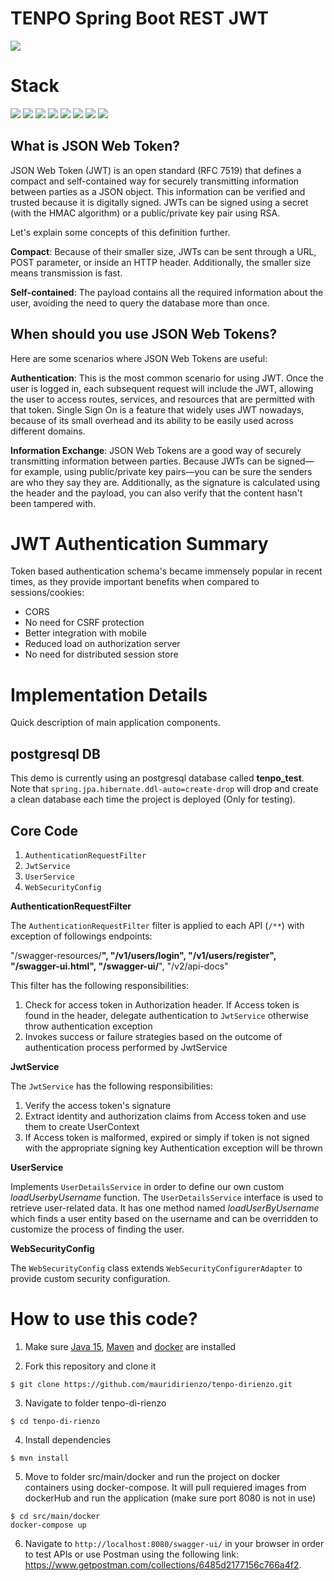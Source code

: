 # TENPO Spring Boot REST JWT 

![](https://img.shields.io/badge/build-success-brightgreen.svg)

# Stack

![](https://img.shields.io/badge/java_15-✓-blue.svg)
![](https://img.shields.io/badge/spring_boot-✓-blue.svg)
![](https://img.shields.io/badge/postgrestsql-✓-blue.svg)
![](https://img.shields.io/badge/jwt-✓-blue.svg)
![](https://img.shields.io/badge/swagger_2-✓-blue.svg)
![](https://img.shields.io/badge/postman-✓-blue.svg)
![](https://img.shields.io/badge/maven-✓-blue.svg)
![](https://img.shields.io/badge/docker-✓-blue.svg)


## What is JSON Web Token?

JSON Web Token (JWT) is an open standard (RFC 7519) that defines a compact and self-contained way for securely transmitting information between parties as a JSON object. This information can be verified and trusted because it is digitally signed. JWTs can be signed using a secret (with the HMAC algorithm) or a public/private key pair using RSA.

Let's explain some concepts of this definition further.

**Compact**: Because of their smaller size, JWTs can be sent through a URL, POST parameter, or inside an HTTP header. Additionally, the smaller size means transmission is fast.

**Self-contained**: The payload contains all the required information about the user, avoiding the need to query the database more than once.

## When should you use JSON Web Tokens?

Here are some scenarios where JSON Web Tokens are useful:

**Authentication**: This is the most common scenario for using JWT. Once the user is logged in, each subsequent request will include the JWT, allowing the user to access routes, services, and resources that are permitted with that token. Single Sign On is a feature that widely uses JWT nowadays, because of its small overhead and its ability to be easily used across different domains.

**Information Exchange**: JSON Web Tokens are a good way of securely transmitting information between parties. Because JWTs can be signed—for example, using public/private key pairs—you can be sure the senders are who they say they are. Additionally, as the signature is calculated using the header and the payload, you can also verify that the content hasn't been tampered with.


# JWT Authentication Summary

Token based authentication schema's became immensely popular in recent times, as they provide important benefits when compared to sessions/cookies:

- CORS
- No need for CSRF protection
- Better integration with mobile
- Reduced load on authorization server
- No need for distributed session store

# Implementation Details

Quick description of main application components.

## postgresql DB

This demo is currently using an postgresql database called **tenpo_test**. Note that `spring.jpa.hibernate.ddl-auto=create-drop` will drop and create a clean database each time the project is deployed (Only for testing).

## Core Code

1. `AuthenticationRequestFilter`
2. `JwtService`
3. `UserService`
4. `WebSecurityConfig`

**AuthenticationRequestFilter**

The `AuthenticationRequestFilter` filter is applied to each API (`/**`) with exception of followings endpoints:

"/swagger-resources/**",
"/v1/users/login",
"/v1/users/register",
"/swagger-ui.html",
"/swagger-ui/**",
"/v2/api-docs"

This filter has the following responsibilities:

1. Check for access token in Authorization header. If Access token is found in the header, delegate authentication to `JwtService` otherwise throw authentication exception
2. Invokes success or failure strategies based on the outcome of authentication process performed by JwtService

**JwtService**

The `JwtService` has the following responsibilities:

1. Verify the access token's signature
2. Extract identity and authorization claims from Access token and use them to create UserContext
3. If Access token is malformed, expired or simply if token is not signed with the appropriate signing key Authentication exception will be thrown

**UserService**

Implements `UserDetailsService` in order to define our own custom *loadUserbyUsername* function. The `UserDetailsService` interface is used to retrieve user-related data. It has one method named *loadUserByUsername* which finds a user entity based on the username and can be overridden to customize the process of finding the user.


**WebSecurityConfig**

The `WebSecurityConfig` class extends `WebSecurityConfigurerAdapter` to provide custom security configuration.


# How to use this code?

1. Make sure [Java 15](https://www.oracle.com/java/technologies/javase/jdk15-archive-downloads.html), [Maven](https://maven.apache.org) and [docker](https://docs.docker.com/) are installed

2. Fork this repository and clone it
  
```
$ git clone https://github.com/mauridirienzo/tenpo-dirienzo.git
```

3. Navigate to folder tenpo-di-rienzo 

```
$ cd tenpo-di-rienzo
```

4. Install dependencies

```
$ mvn install
```

5. Move to folder src/main/docker and run the project on docker containers using docker-compose. It will pull requiered images from dockerHub and run the application (make sure port 8080 is not in use)

```
$ cd src/main/docker
docker-compose up
```

6. Navigate to `http://localhost:8080/swagger-ui/` in your browser in order to test APIs or use Postman using the following link:
https://www.getpostman.com/collections/6485d2177156c766a4f2.


